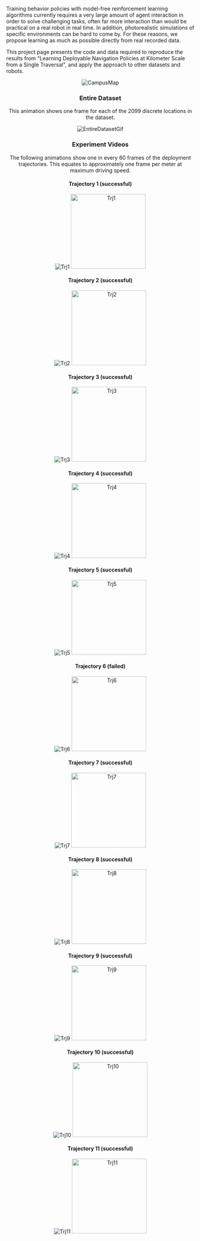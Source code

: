 Training behavior policies with model-free reinforcement learning algorithms currently requires a very large amount of agent interaction in order to solve challenging tasks, often far more interaction than would be practical on a real robot in real time. In addition, photorealistic simulations of specific environments can be hard to come by. For these reasons, we propose learning as much as possible directly from real recorded data.

This project page presents the code and data required to reproduce the results from "Learning Deployable Navigation Policies at Kilometer Scale from a Single Traversal", and apply the approach to other datasets and robots.




<center>




<img src="plots/campus_map_graph_cropped_robot_buildings_inset.png" alt="CampusMap"/>




<h3>Entire Dataset</h3>

This animation shows one frame for each of the 2099 discrete locations in the dataset.
<br/>

<img src="gifs/dataset.gif" alt="EntireDatasetGif"/>





<h3>Experiment Videos</h3>

The following animations show one in every 60 frames of the deployment trajectories. This equates to approximately one frame per meter at maximum driving speed.

<h4>Trajectory 1 (successful)</h4>
<img src="gifs/bag1.gif" alt="Trj1"/>

<img src="plots/trajectory_0.png" alt="Trj1" width="200px"/>



<h4>Trajectory 2 (successful)</h4>
<img src="gifs/bag2.gif" alt="Trj2"/>

<img src="plots/trajectory_1.png" alt="Trj2" width="200px"/>



<h4>Trajectory 3 (successful)</h4>
<img src="gifs/bag3.gif" alt="Trj3"/>

<img src="plots/trajectory_2.png" alt="Trj3" width="200px"/>



<h4>Trajectory 4 (successful)</h4>
<img src="gifs/bag4.gif" alt="Trj4"/>

<img src="plots/trajectory_3.png" alt="Trj4" width="200px"/>



<h4>Trajectory 5 (successful)</h4>
<img src="gifs/bag5.gif" alt="Trj5"/>

<img src="plots/trajectory_4.png" alt="Trj5" width="200px"/>



<h4>Trajectory 6 (failed)</h4>
<img src="gifs/bag6.gif" alt="Trj6"/>

<img src="plots/trajectory_5.png" alt="Trj6" width="200px"/>



<h4>Trajectory 7 (successful)</h4>
<img src="gifs/bag8.gif" alt="Trj7"/>

<img src="plots/trajectory_6.png" alt="Trj7" width="200px"/>



<h4>Trajectory 8 (successful)</h4>
<img src="gifs/bag9.gif" alt="Trj8"/>

<img src="plots/trajectory_7.png" alt="Trj8" width="200px"/>



<h4>Trajectory 9 (successful)</h4>
<img src="gifs/bagA.gif" alt="Trj9"/>

<img src="plots/trajectory_8.png" alt="Trj9" width="200px"/>



<h4>Trajectory 10 (successful)</h4>
<img src="gifs/bagD.gif" alt="Trj10"/>

<img src="plots/trajectory_9.png" alt="Trj10" width="200px"/>



<h4>Trajectory 11 (successful)</h4>
<img src="gifs/bagF.gif" alt="Trj11"/>

<img src="plots/trajectory_10.png" alt="Trj11" width="200px"/>




<center>

